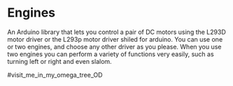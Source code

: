 # Engines
An Arduino library that lets you control a pair of DC motors using the L293D motor driver or the L293p motor driver shiled for arduino.
You can use one or two engines, and choose any other driver as you please.
When you use two engines you can perform a variety of functions very easily, such as turning left or right and even slalom.

#visit_me_in_my_omega_tree_OD
